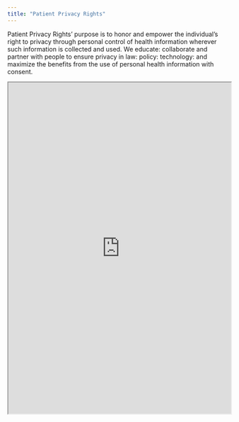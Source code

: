 ```yaml
---
title: "Patient Privacy Rights"
---
```


Patient Privacy Rights’ purpose is to honor and empower the individual’s right to privacy through personal control of health information wherever such information is collected and used. We educate: collaborate and partner with people to ensure privacy in law: policy: technology: and maximize the benefits from the use of personal health information with consent.

<iframe height="750" width="100%" src="https://ewelton.github.io/ktest/wiki.html#Patient%20Privacy%20Rights"></iframe>
